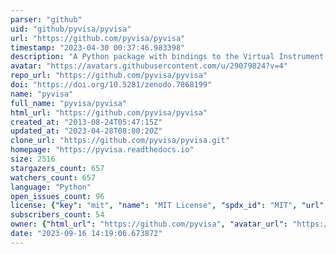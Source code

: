 ```yaml
---
parser: "github"
uid: "github/pyvisa/pyvisa"
url: "https://github.com/pyvisa/pyvisa"
timestamp: "2023-04-30 00:37:46.983398"
description: "A Python package with bindings to the Virtual Instrument Software Architecture VISA library, in order to control measurement devices and test equipment via GPIB, RS232, or USB."
avatar: "https://avatars.githubusercontent.com/u/29079824?v=4"
repo_url: "https://github.com/pyvisa/pyvisa"
doi: "https://doi.org/10.5281/zenodo.7868199"
name: "pyvisa"
full_name: "pyvisa/pyvisa"
html_url: "https://github.com/pyvisa/pyvisa"
created_at: "2013-08-24T05:47:15Z"
updated_at: "2023-04-28T08:00:20Z"
clone_url: "https://github.com/pyvisa/pyvisa.git"
homepage: "https://pyvisa.readthedocs.io"
size: 2516
stargazers_count: 657
watchers_count: 657
language: "Python"
open_issues_count: 96
license: {"key": "mit", "name": "MIT License", "spdx_id": "MIT", "url": "https://api.github.com/licenses/mit", "node_id": "MDc6TGljZW5zZTEz"}
subscribers_count: 54
owner: {"html_url": "https://github.com/pyvisa", "avatar_url": "https://avatars.githubusercontent.com/u/29079824?v=4", "login": "pyvisa", "type": "Organization"}
date: "2023-09-16 14:19:06.673872"
---
```

